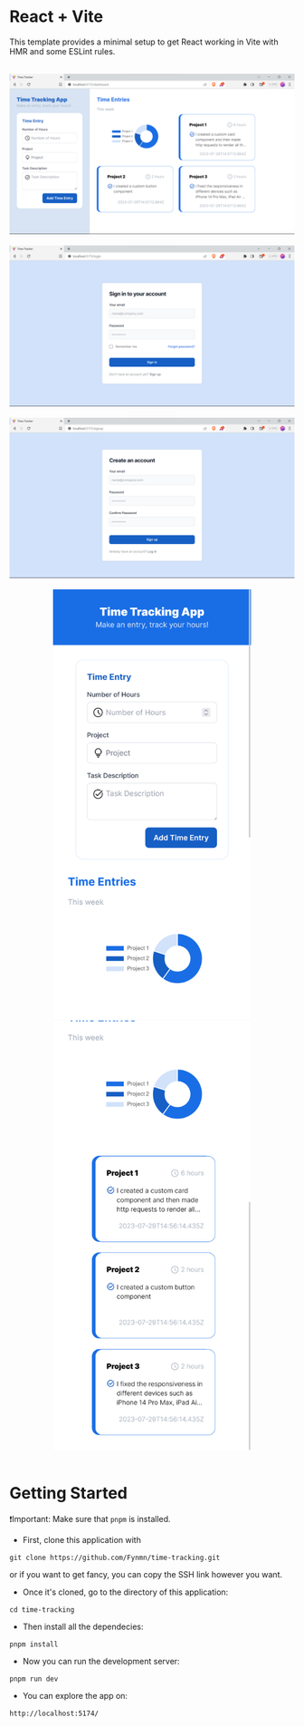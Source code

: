 # React + Vite

This template provides a minimal setup to get React working in Vite with HMR and some ESLint rules.

<br>

<div align="center">
  <img src="https://github.com/Fynmn/.github-images/blob/main/laptop_dashboard.png"/>
</div>

<br>

<div align="center">
  <img src="https://github.com/Fynmn/.github-images/blob/main/laptop_signin.png"/>
</div>

<br>

<div align="center">
  <img src="https://github.com/Fynmn/.github-images/blob/main/laptop_signup.png"/>
</div>

<br>

<div align="center">
  <span>
      <img src="https://github.com/Fynmn/.github-images/blob/main/mobile_view_2.png" width="350"/>
      <img src="https://github.com/Fynmn/.github-images/blob/main/mobile_view_1.png" width="350"/>
  </span>
</div>

<br>

# Getting Started

:exclamation:Important: Make sure that `pnpm` is installed.

- First, clone this application with

```
git clone https://github.com/Fynmn/time-tracking.git
```

or if you want to get fancy, you can copy the SSH link however you want.

- Once it's cloned, go to the directory of this application:

```
cd time-tracking
```

- Then install all the dependecies:

```
pnpm install
```

- Now you can run the development server:

```
pnpm run dev
```

- You can explore the app on:

```
http://localhost:5174/
```
